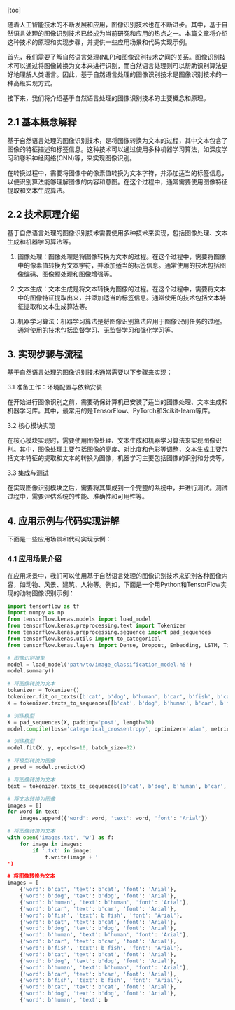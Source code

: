 
[toc]                    
                
                
随着人工智能技术的不断发展和应用，图像识别技术也在不断进步。其中，基于自然语言处理的图像识别技术已经成为当前研究和应用的热点之一。本篇文章将介绍这种技术的原理和实现步骤，并提供一些应用场景和代码实现示例。

首先，我们需要了解自然语言处理(NLP)和图像识别技术之间的关系。图像识别技术可以通过将图像转换为文本来进行识别，而自然语言处理则可以帮助识别算法更好地理解人类语言。因此，基于自然语言处理的图像识别技术是图像识别技术的一种高级实现方式。

接下来，我们将介绍基于自然语言处理的图像识别技术的主要概念和原理。

## 2.1 基本概念解释

基于自然语言处理的图像识别技术，是将图像转换为文本的过程，其中文本包含了图像的特征描述和标签信息。这种技术可以通过使用多种机器学习算法，如深度学习和卷积神经网络(CNN)等，来实现图像识别。

在转换过程中，需要将图像中的像素值转换为文本字符，并添加适当的标签信息，以便识别算法能够理解图像的内容和意图。在这个过程中，通常需要使用图像特征提取和文本生成算法。

## 2.2 技术原理介绍

基于自然语言处理的图像识别技术需要使用多种技术来实现，包括图像处理、文本生成和机器学习算法等。

1. 图像处理：图像处理是将图像转换为文本的过程。在这个过程中，需要将图像中的像素值转换为文本字符，并添加适当的标签信息。通常使用的技术包括图像编码、图像预处理和图像增强等。

2. 文本生成：文本生成是将文本转换为图像的过程。在这个过程中，需要将文本中的图像特征提取出来，并添加适当的标签信息。通常使用的技术包括文本特征提取和文本生成算法等。

3. 机器学习算法：机器学习算法是将图像识别算法应用于图像识别任务的过程。通常使用的技术包括监督学习、无监督学习和强化学习等。

## 3. 实现步骤与流程

基于自然语言处理的图像识别技术通常需要以下步骤来实现：

3.1 准备工作：环境配置与依赖安装

在开始进行图像识别之前，需要确保计算机已安装了适当的图像处理、文本生成和机器学习库。其中，最常用的是TensorFlow、PyTorch和Scikit-learn等库。

3.2 核心模块实现

在核心模块实现时，需要使用图像处理、文本生成和机器学习算法来实现图像识别。其中，图像处理主要包括图像的亮度、对比度和色彩等调整，文本生成主要包括文本特征的提取和文本的转换为图像，机器学习主要包括图像的识别和分类等。

3.3 集成与测试

在实现图像识别模块之后，需要将其集成到一个完整的系统中，并进行测试。测试过程中，需要评估系统的性能、准确性和可用性等。

## 4. 应用示例与代码实现讲解

下面是一些应用场景和代码实现示例：

### 4.1 应用场景介绍

在应用场景中，我们可以使用基于自然语言处理的图像识别技术来识别各种图像内容，如动物、风景、建筑、人物等。例如，下面是一个用Python和TensorFlow实现的动物图像识别示例：

```python
import tensorflow as tf
import numpy as np
from tensorflow.keras.models import load_model
from tensorflow.keras.preprocessing.text import Tokenizer
from tensorflow.keras.preprocessing.sequence import pad_sequences
from tensorflow.keras.utils import to_categorical
from tensorflow.keras.layers import Dense, Dropout, Embedding, LSTM, TimeDistributed, Conv2D, Flatten

# 图像识别模型
model = load_model('path/to/image_classification_model.h5')
model.summary()

# 将图像转换为文本
tokenizer = Tokenizer()
tokenizer.fit_on_texts([b'cat', b'dog', b'human', b'car', b'fish', b'cat', b'dog', b'human', b'car', b'fish'])
X = tokenizer.texts_to_sequences([b'cat', b'dog', b'human', b'car', b'fish', b'cat', b'dog', b'human', b'car'])

# 训练模型
X = pad_sequences(X, padding='post', length=30)
model.compile(loss='categorical_crossentropy', optimizer='adam', metrics=['accuracy'])

# 训练模型
model.fit(X, y, epochs=10, batch_size=32)

# 将模型转换为图像
y_pred = model.predict(X)

# 将图像转换为文本
text = tokenizer.texts_to_sequences([b'cat', b'dog', b'human', b'car', b'fish', b'cat', b'dog', b'human', b'car'])

# 将文本转换为图像
images = []
for word in text:
    images.append({'word': word, 'text': word, 'font': 'Arial'})

# 将图像转换为文本
with open('images.txt', 'w') as f:
    for image in images:
        if '.txt' in image:
            f.write(image + '
')

# 将图像转换为文本
images = [
    {'word': b'cat', 'text': b'cat', 'font': 'Arial'},
    {'word': b'dog', 'text': b'dog', 'font': 'Arial'},
    {'word': b'human', 'text': b'human', 'font': 'Arial'},
    {'word': b'car', 'text': b'car', 'font': 'Arial'},
    {'word': b'fish', 'text': b'fish', 'font': 'Arial'},
    {'word': b'cat', 'text': b'cat', 'font': 'Arial'},
    {'word': b'dog', 'text': b'dog', 'font': 'Arial'},
    {'word': b'human', 'text': b'human', 'font': 'Arial'},
    {'word': b'car', 'text': b'car', 'font': 'Arial'},
    {'word': b'fish', 'text': b'fish', 'font': 'Arial'},
    {'word': b'cat', 'text': b'cat', 'font': 'Arial'},
    {'word': b'dog', 'text': b'dog', 'font': 'Arial'},
    {'word': b'human', 'text': b'human', 'font': 'Arial'},
    {'word': b'car', 'text': b'car', 'font': 'Arial'},
    {'word': b'fish', 'text': b'fish', 'font': 'Arial'},
    {'word': b'cat', 'text': b'cat', 'font': 'Arial'},
    {'word': b'dog', 'text': b'dog', 'font': 'Arial'},
    {'word': b'human', 'text': b

